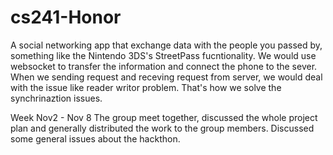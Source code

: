 cs241-Honor
===========
A social networking app that exchange data with the people you passed by, something like the Nintendo 3DS's StreetPass fucntionality. We would use websocket to transfer the information and connect the phone to the sever. When we sending request and receving request from server, we would deal with the issue like reader writor problem. That's how we solve the synchrinaztion issues.

Week Nov2 - Nov 8
    The group meet together, discussed the whole project plan and generally distributed the work to the group members. Discussed some general issues about the hackthon. 
